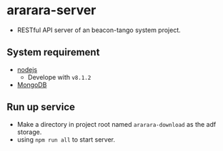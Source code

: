 # ararara-server
- RESTful API server of an beacon-tango system project.

## System requirement
- [nodejs](https://nodejs.org/en/download/current/)
	- Develope with `v8.1.2`
- [MongoDB](https://hackmd.io/s/H1OxuGFCx)

## Run up service
- Make a directory in project root named `ararara-download` as the adf storage.
- using `npm run all` to start server.